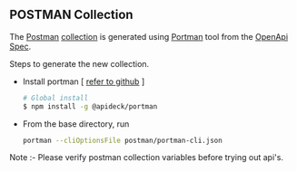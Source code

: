 ## POSTMAN Collection

The [Postman](https://www.postman.com/) [collection](./collection.postman.json) is generated using [Portman](https://www.npmjs.com/package/@apideck/portman) tool from the [OpenApi Spec](../openapi/open_api_spec.yaml).

Steps to generate the new collection.

* Install portman [ [refer to github](https://github.com/apideck-libraries/portman) ]

    ```bash
    # Global install
    $ npm install -g @apideck/portman
    ```

* From the base directory, run

    ```bash
    portman --cliOptionsFile postman/portman-cli.json
    ```

Note :- Please verify postman collection variables before trying out api's.